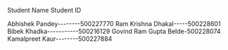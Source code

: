 Student Name 	Student ID 
 
 
Abhishek Pandey--------500227770 
Ram Krishna Dhakal-----500228601 
Bibek Khadka-----------500216129 
Govind Ram Gupta Belde-500228074 
Kamalpreet Kaur--------500227884 
